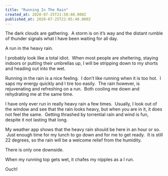 ```yaml
---
title: "Running In The Rain"
created_at: 2020-07-25T21:58:48.000Z
published_at: 2020-07-25T22:05:40.000Z
---
```

The dark clouds are gathering.  A storm is on it’s way and the distant rumble of thunder signals what I have been waiting for all day.

A run in the heavy rain.

I probably look like a total idiot.  When most people are sheltering, staying indoors or putting their umbrellas up, I will be stripping down to my shorts and heading out into the wet.

Running in the rain is a nice feeling.  I don’t like running when it is too hot.  I saps my energy quickly and I tire too easily.  The rain however, is rejuvenating and refreshing on a run.  Both cooling me down and rehydrating me at the same time.

I have only ever run in really heavy rain a few times.  Usually, I look out of the window and see that the rain looks heavy, but when you are in it, it does not feel the same.  Getting thrashed by torrential rain and wind is fun, despite it not lasting that long.

My weather app shows that the heavy rain should be here in an hour or so.  Just enough time for my lunch to go down and for me to get ready.  It is still 22 degrees, so the rain will be a welcome relief from the humidity.

There is only one downside.

When my running top gets wet, it chafes my nipples as a I run.

Ouch!
